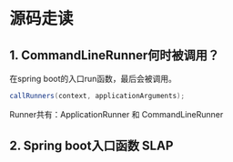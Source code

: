 # 源码走读

## 1. CommandLineRunner何时被调用？

在spring boot的入口run函数，最后会被调用。

```java
callRunners(context, applicationArguments);
```

Runner共有：ApplicationRunner 和 CommandLineRunner

## 2. Spring boot入口函数 SLAP

```java

```

